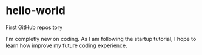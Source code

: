 # hello-world
First GitHub repository


I'm completly new on coding. As I am following the startup tutorial, I hope to learn how improve my future coding
experience.
